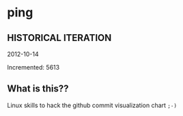 # ping

## HISTORICAL ITERATION
2012-10-14

Incremented: 5613

## What is this?? 
Linux skills to hack the github commit visualization chart `;-)`
